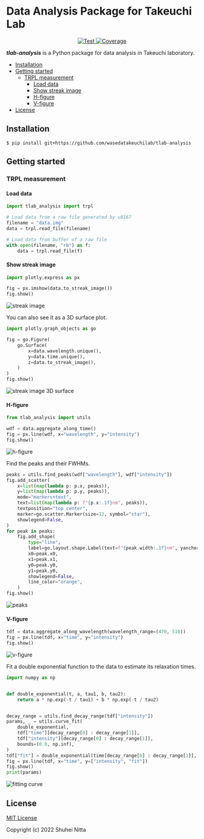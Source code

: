 # Data Analysis Package for Takeuchi Lab <!-- omit in toc -->

<p align="center">
<a href="https://github.com/wasedatakeuchilab/tlab-analysis/actions?query=workflow%3ATest" target="_blank">
  <img src="https://github.com/wasedatakeuchilab/tlab-analysis/workflows/Test/badge.svg" alt="Test">
</a>
<a href="https://codecov.io/gh/wasedatakeuchilab/tlab-analysis" > 
  <img src="https://codecov.io/gh/wasedatakeuchilab/tlab-analysis/graph/badge.svg?token=KscUuh9Ky5" alt="Coverage"/> 
</a>
</p>

**_tlab-analysis_** is a Python package for data analysis in Takeuchi laboratory.

- [Installation](#installation)
- [Getting started](#getting-started)
  - [TRPL measurement](#trpl-measurement)
    - [Load data](#load-data)
    - [Show streak image](#show-streak-image)
    - [H-figure](#h-figure)
    - [V-figure](#v-figure)
- [License](#license)

## Installation

```console
$ pip install git+https://github.com/wasedatakeuchilab/tlab-analysis
```

## Getting started

### TRPL measurement

#### Load data

```python
import tlab_analysis import trpl

# Load data from a raw file generated by u8167
filename = "data.img"
data = trpl.read_file(filename)

# Load data from buffer of a raw file
with open(filename, "rb") as f:
    data = trpl.read_file(f)
```

#### Show streak image

```python
import plotly.express as px

fig = px.imshow(data.to_streak_image())
fig.show()
```

![streak image](./resources/images/trpl/streak_image.svg)

You can also see it as a 3D surface plot.

```python
import plotly.graph_objects as go

fig = go.Figure(
    go.Surface(
        x=data.wavelength.unique(),
        y=data.time.unique(),
        z=data.to_streak_image(),
    )
)
fig.show()
```

![streak image 3D surface](./resources/images/trpl/streak_image_3D.svg)

#### H-figure

```python
from tlab_analysis import utils

wdf = data.aggregate_along_time()
fig = px.line(wdf, x="wavelength", y="intensity")
fig.show()
```

![h-figure](./resources/images/trpl/h-figure.svg)

Find the peaks and their FWHMs.

```python
peaks = utils.find_peaks(wdf["wavelength"], wdf["intensity"])
fig.add_scatter(
    x=list(map(lambda p: p.x, peaks)),
    y=list(map(lambda p: p.y, peaks)),
    mode="markers+text",
    text=list(map(lambda p: f"{p.x:.1f}nm", peaks)),
    textposition="top center",
    marker=go.scatter.Marker(size=12, symbol="star"),
    showlegend=False,
)
for peak in peaks:
    fig.add_shape(
        type="line",
        label=go.layout.shape.Label(text=f"{peak.width:.1f}nm", yanchor="top"),
        x0=peak.x0,
        x1=peak.x1,
        y0=peak.y0,
        y1=peak.y0,
        showlegend=False,
        line_color="orange",
    )
fig.show()
```
![peaks](./resources/images/trpl/h-figure-peaks.svg)

#### V-figure

```python
tdf = data.aggregate_along_wavelength(wavelength_range=(470, 510))
fig = px.line(tdf, x="time", y="intensity")
fig.show()
```

![v-figure](./resources/images/trpl/v-figure.svg)

Fit a double exponential function to the data to estimate its relaxation times.

```python
import numpy as np


def double_exponential(t, a, tau1, b, tau2):
    return a * np.exp(-t / tau1) + b * np.exp(-t / tau2)


decay_range = utils.find_decay_range(tdf["intensity"])
params, _ = utils.curve_fit(
    double_exponential,
    tdf["time"][decay_range[0] : decay_range[1]],
    tdf["intensity"][decay_range[0] : decay_range[1]],
    bounds=(0.0, np.inf),
)
tdf["fit"] = double_exponential(time[decay_range[0] : decay_range[1]], *params)
fig = px.line(tdf, x="time", y=["intensity", "fit"])
fig.show()
print(params)
```

![fitting curve](./resources/images/trpl/v-figure-fit.svg)

## License

[MIT License](./LICENSE)

Copyright (c) 2022 Shuhei Nitta
